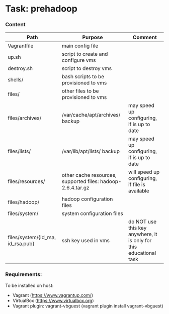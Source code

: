 # Task: prehadoop  
  
### Content
  
| Path | Purpose | Comment |
| ------ | ------ | ------ |
| Vagrantfile | main config file |
| up.sh | script to create and configure vms |
| destroy.sh | script to destroy vms |
| shells/ | bash scripts to be provisioned to vms |
| files/ | other files to be provisioned to vms |
| files/archives/ | /var/cache/apt/archives/ backup | may speed up configuring, if is up to date |
| files/lists/ | /var/lib/apt/lists/ backup | may speed up configuring, if is up to date |
| files/resources/ | other cache resources, supported files: hadoop-2.6.4.tar.gz | will speed up configuring, if file is available
| files/hadoop/ | hadoop configuration files |
| files/system/ | system configuration files |
| files/system/{id_rsa, id_rsa.pub} | ssh key used in vms | do NOT use this key anywhere, it is only for this educational task
  
### Requirements:
To be installed on host:
- Vagrant (https://www.vagrantup.com/)
- VirtualBox (https://www.virtualbox.org)
- Vagrant plugin: vagrant-vbguest (vagrant plugin install vagrant-vbguest)
